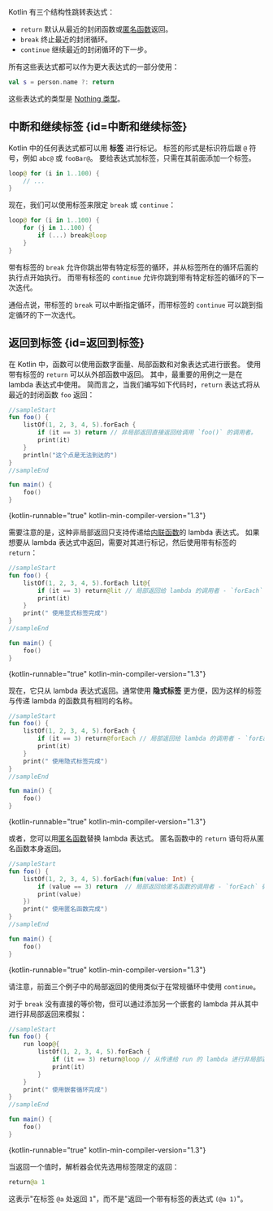 [//]: # (title: 返回和跳转)

Kotlin 有三个结构性跳转表达式：

* `return` 默认从最近的封闭函数或[匿名函数](lambdas.md#anonymous-functions)返回。
* `break` 终止最近的封闭循环。
* `continue` 继续最近的封闭循环的下一步。

所有这些表达式都可以作为更大表达式的一部分使用：

```kotlin
val s = person.name ?: return
```

这些表达式的类型是 [Nothing 类型](exceptions.md#Nothing类型)。

## 中断和继续标签 {id=中断和继续标签}

Kotlin 中的任何表达式都可以用 **标签** 进行标记。
标签的形式是标识符后跟 `@` 符号，例如 `abc@` 或 `fooBar@`。
要给表达式加标签，只需在其前面添加一个标签。

```kotlin
loop@ for (i in 1..100) {
    // ...
}
```

现在，我们可以使用标签来限定 `break` 或 `continue`：

```kotlin
loop@ for (i in 1..100) {
    for (j in 1..100) {
        if (...) break@loop
    }
}
```

带有标签的 `break` 允许你跳出带有特定标签的循环，并从标签所在的循环后面的执行点开始执行。
而带有标签的 `continue` 允许你跳到带有特定标签的循环的下一次迭代。

通俗点说，带标签的 `break` 可以中断指定循环，而带标签的 `continue` 可以跳到指定循环的下一次迭代。

## 返回到标签 {id=返回到标签}

在 Kotlin 中，函数可以使用函数字面量、局部函数和对象表达式进行嵌套。
使用带有标签的 `return` 可以从外部函数中返回。
其中，最重要的用例之一是在 lambda 表达式中使用。
简而言之，当我们编写如下代码时，`return` 表达式将从最近的封闭函数 `foo` 返回：

```kotlin
//sampleStart
fun foo() {
    listOf(1, 2, 3, 4, 5).forEach {
        if (it == 3) return // 非局部返回直接返回给调用 `foo()` 的调用者。
        print(it)
    }
    println("这个点是无法到达的")
}
//sampleEnd

fun main() {
    foo()
}
```
{kotlin-runnable="true" kotlin-min-compiler-version="1.3"}

需要注意的是，这种非局部返回只支持传递给[内联函数](inline-functions.md)的 lambda 表达式。
如果想要从 lambda 表达式中返回，需要对其进行标记，然后使用带有标签的 `return`：

```kotlin
//sampleStart
fun foo() {
    listOf(1, 2, 3, 4, 5).forEach lit@{
        if (it == 3) return@lit // 局部返回给 lambda 的调用者 - `forEach` 循环。
        print(it)
    }
    print(" 使用显式标签完成")
}
//sampleEnd

fun main() {
    foo()
}
```
{kotlin-runnable="true" kotlin-min-compiler-version="1.3"}

现在，它只从 lambda 表达式返回。通常使用 **隐式标签** 更方便，因为这样的标签与传递 lambda 的函数具有相同的名称。

```kotlin
//sampleStart
fun foo() {
    listOf(1, 2, 3, 4, 5).forEach {
        if (it == 3) return@forEach // 局部返回给 lambda 的调用者 - `forEach` 循环。
        print(it)
    }
    print(" 使用隐式标签完成")
}
//sampleEnd

fun main() {
    foo()
}
```
{kotlin-runnable="true" kotlin-min-compiler-version="1.3"}

或者，您可以用[匿名函数](lambdas.md#anonymous-functions)替换 lambda 表达式。
匿名函数中的 `return` 语句将从匿名函数本身返回。

```kotlin
//sampleStart
fun foo() {
    listOf(1, 2, 3, 4, 5).forEach(fun(value: Int) {
        if (value == 3) return  // 局部返回给匿名函数的调用者 - `forEach` 循环。
        print(value)
    })
    print(" 使用匿名函数完成")
}
//sampleEnd

fun main() {
    foo()
}
```
{kotlin-runnable="true" kotlin-min-compiler-version="1.3"}

请注意，前面三个例子中的局部返回的使用类似于在常规循环中使用 `continue`。

对于 `break` 没有直接的等价物，但可以通过添加另一个嵌套的 lambda 并从其中进行非局部返回来模拟：

```kotlin
//sampleStart
fun foo() {
    run loop@{
        listOf(1, 2, 3, 4, 5).forEach {
            if (it == 3) return@loop // 从传递给 run 的 lambda 进行非局部返回
            print(it)
        }
    }
    print(" 使用嵌套循环完成")
}
//sampleEnd

fun main() {
    foo()
}
```
{kotlin-runnable="true" kotlin-min-compiler-version="1.3"}

当返回一个值时，解析器会优先选用标签限定的返回：

```kotlin
return@a 1
```

这表示"在标签 `@a` 处返回 `1`"，而不是"返回一个带有标签的表达式 `(@a 1)`"。